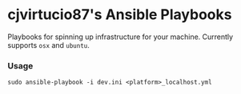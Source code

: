 # cjvirtucio87's Ansible Playbooks

Playbooks for spinning up infrastructure for your machine. Currently supports `osx` and `ubuntu`.

### Usage

`sudo ansible-playbook -i dev.ini <platform>_localhost.yml`
